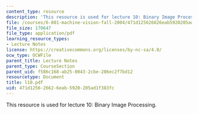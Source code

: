 ```yaml
---
content_type: resource
description: 'This resource is used for lecture 10: Binary Image Processing.'
file: /courses/6-801-machine-vision-fall-2004/471d125626626eab5920205ad1f383fc_l10.pdf
file_size: 170647
file_type: application/pdf
learning_resource_types:
- Lecture Notes
license: https://creativecommons.org/licenses/by-nc-sa/4.0/
ocw_type: OCWFile
parent_title: Lecture Notes
parent_type: CourseSection
parent_uid: f586c168-ab25-0043-2cbe-286ec2f7bd12
resourcetype: Document
title: l10.pdf
uid: 471d1256-2662-6eab-5920-205ad1f383fc
---
```

This resource is used for lecture 10: Binary Image Processing.